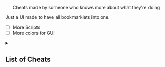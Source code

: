 <p align="center">Cheats made by someone who knows more about what they're doing</p>



Just a UI made to have all bookmarklets into one.



- [ ] More Scripts
- [ ] More colors for GUI

<details><summary><h2>List of Cheats</h2></summary>

  * [GUI](obfuscated.js)
  
  ### [Scripts](dragon-hub/scripts)

  
  [About Blank](scripts/About%20Blank.js)
 [Unblocker](scripts/.js)
 
  
</details>
